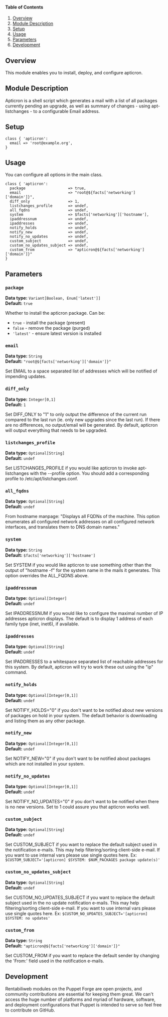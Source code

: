 #### Table of Contents

1. [Overview](#overview)
2. [Module Description](#module-description)
3. [Setup](#setup)
4. [Usage](#usage)
5. [Parameters](#parameters)
6. [Development](#development)

## Overview

This module enables you to install, deploy, and configure apticron.

## Module Description

Apticron is a shell script which generates a mail with a list of all packages
currently pending an upgrade, as well as summary of changes - using
apt-listchanges - to a configurable Email address.

## Setup

```puppet
class { 'apticron':
  email => 'root@example.org',
}
```

## Usage

You can configure all options in the main class.

```puppet
class { 'apticron':
  package                   => true,
  email                     => "root@${facts['networking']['domain']}",
  diff_only                 => 1,
  listchanges_profile       => undef,
  all_fqdns                 => undef,
  system                    => $facts['networking']['hostname'],
  ipaddressnum              => undef,
  ipaddresses               => undef,
  notify_holds              => undef,
  notify_new                => undef,
  notify_no_updates         => undef,
  custom_subject            => undef,
  custom_no_updates_subject => undef,
  custom_from               => "apticron@${facts['networking']['domain']}"
}
```

## Parameters

### `package`
**Data type:** `Variant[Boolean, Enum['latest']]`  
**Default:** `true`

Whether to install the apticron package. Can be:
- `true` - install the package (present)
- `false` - remove the package (purged)  
- `'latest'` - ensure latest version is installed

### `email`
**Data type:** `String`  
**Default:** `"root@${facts['networking']['domain']}"`

Set EMAIL to a space separated list of addresses which will be notified of impending updates.

### `diff_only`
**Data type:** `Integer[0,1]`  
**Default:** `1`

Set DIFF_ONLY to "1" to only output the difference of the current run compared to the last run (ie. only new upgrades since the last run). If there are no differences, no output/email will be generated. By default, apticron will output everything that needs to be upgraded.

### `listchanges_profile`
**Data type:** `Optional[String]`  
**Default:** `undef`

Set LISTCHANGES_PROFILE if you would like apticron to invoke apt-listchanges with the --profile option. You should add a corresponding profile to /etc/apt/listchanges.conf.

### `all_fqdns`
**Data type:** `Optional[String]`  
**Default:** `undef`

From hostname manpage: "Displays all FQDNs of the machine. This option enumerates all configured network addresses on all configured network interfaces, and translates them to DNS domain names."

### `system`
**Data type:** `String`  
**Default:** `$facts['networking']['hostname']`

Set SYSTEM if you would like apticron to use something other than the output of "hostname -f" for the system name in the mails it generates. This option overrides the ALL_FQDNS above.

### `ipaddressnum`
**Data type:** `Optional[Integer]`  
**Default:** `undef`

Set IPADDRESSNUM if you would like to configure the maximal number of IP addresses apticron displays. The default is to display 1 address of each family type (inet, inet6), if available.

### `ipaddresses`
**Data type:** `Optional[String]`  
**Default:** `undef`

Set IPADDRESSES to a whitespace separated list of reachable addresses for this system. By default, apticron will try to work these out using the "ip" command.

### `notify_holds`
**Data type:** `Optional[Integer[0,1]]`  
**Default:** `undef`

Set NOTIFY_HOLDS="0" if you don't want to be notified about new versions of packages on hold in your system. The default behavior is downloading and listing them as any other package.

### `notify_new`
**Data type:** `Optional[Integer[0,1]]`  
**Default:** `undef`

Set NOTIFY_NEW="0" if you don't want to be notified about packages which are not installed in your system.

### `notify_no_updates`
**Data type:** `Optional[Integer[0,1]]`  
**Default:** `undef`

Set NOTIFY_NO_UPDATES="0" if you don't want to be notified when there is no new versions. Set to 1 could assure you that apticron works well.

### `custom_subject`
**Data type:** `Optional[String]`  
**Default:** `undef`

Set CUSTOM_SUBJECT if you want to replace the default subject used in the notification e-mails. This may help filtering/sorting client-side e-mail. If you want to use internal vars please use single quotes here. Ex: `$CUSTOM_SUBJECT='[apticron] $SYSTEM: $NUM_PACKAGES package update(s)'`

### `custom_no_updates_subject`
**Data type:** `Optional[String]`  
**Default:** `undef`

Set CUSTOM_NO_UPDATES_SUBJECT if you want to replace the default subject used in the no update notification e-mails. This may help filtering/sorting client-side e-mail. If you want to use internal vars please use single quotes here. Ex: `$CUSTOM_NO_UPDATES_SUBJECT='[apticron] $SYSTEM: no updates'`

### `custom_from`
**Data type:** `String`  
**Default:** `"apticron@${facts['networking']['domain']}"`

Set CUSTOM_FROM if you want to replace the default sender by changing the 'From:' field used in the notification e-mails.

## Development

Rentabiliweb modules on the Puppet Forge are open projects, and community
contributions are essential for keeping them great. We can't access the huge
number of platforms and myriad of hardware, software, and deployment
configurations that Puppet is intended to serve so feel free to contribute on
GitHub.
